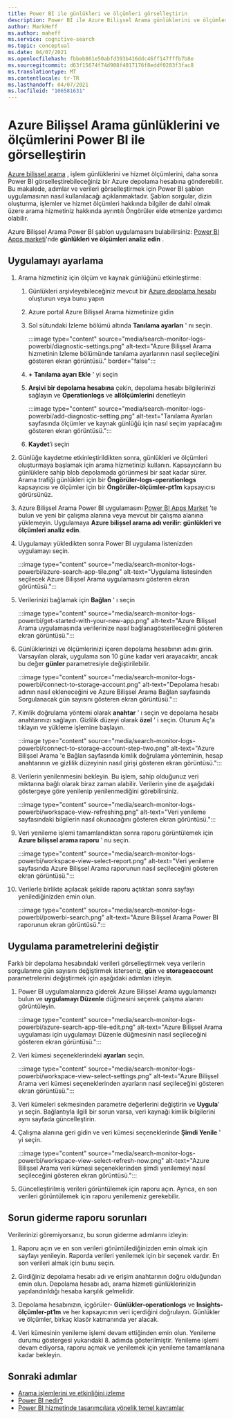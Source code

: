 ```yaml
---
title: Power BI ile günlükleri ve ölçümleri görselleştirin
description: Power BI ile Azure Bilişsel Arama günlüklerini ve ölçümlerini görselleştirin.
author: MarkHeff
ms.author: maheff
ms.service: cognitive-search
ms.topic: conceptual
ms.date: 04/07/2021
ms.openlocfilehash: fbbeb861e50abfd393b416ddc46ff147fffb7b8e
ms.sourcegitcommit: d63f15674f74d908f4017176f8eddf0283f3fac8
ms.translationtype: MT
ms.contentlocale: tr-TR
ms.lasthandoff: 04/07/2021
ms.locfileid: "106581631"
---
```

# <a name="visualize-azure-cognitive-search-logs-and-metrics-with-power-bi"></a>Azure Bilişsel Arama günlüklerini ve ölçümlerini Power BI ile görselleştirin

[Azure bilişsel arama](./search-what-is-azure-search.md) , işlem günlüklerini ve hizmet ölçümlerini, daha sonra Power BI görselleştirebileceğiniz bir Azure depolama hesabına gönderebilir. Bu makalede, adımlar ve verileri görselleştirmek için Power BI şablon uygulamasının nasıl kullanılacağı açıklanmaktadır. Şablon sorgular, dizin oluşturma, işlemler ve hizmet ölçümleri hakkında bilgiler de dahil olmak üzere arama hizmetiniz hakkında ayrıntılı Öngörüler elde etmenize yardımcı olabilir.

Azure Bilişsel Arama Power BI şablon uygulamasını bulabilirsiniz: [Power BI Apps marketi](https://appsource.microsoft.com/marketplace/apps)'nde **günlükleri ve ölçümleri analiz edin** .

## <a name="set-up-the-app"></a>Uygulamayı ayarlama

1. Arama hizmetiniz için ölçüm ve kaynak günlüğünü etkinleştirme:

    1. Günlükleri arşivleyebileceğiniz mevcut bir [Azure depolama hesabı](../storage/common/storage-account-create.md) oluşturun veya bunu yapın
    1. Azure portal Azure Bilişsel Arama hizmetinize gidin
    1. Sol sütundaki Izleme bölümü altında **Tanılama ayarları** ' nı seçin.

        :::image type="content" source="media/search-monitor-logs-powerbi/diagnostic-settings.png" alt-text="Azure Bilişsel Arama hizmetinin Izleme bölümünde tanılama ayarlarının nasıl seçileceğini gösteren ekran görüntüsü." border="false":::

    1. **+ Tanılama ayarı Ekle** ' yi seçin
    1. **Arşivi bir depolama hesabına** çekin, depolama hesabı bilgilerinizi sağlayın ve **Operationlogs** ve **allölçümlerini** denetleyin

        :::image type="content" source="media/search-monitor-logs-powerbi/add-diagnostic-setting.png" alt-text="Tanılama Ayarları sayfasında ölçümler ve kaynak günlüğü için nasıl seçim yapılacağını gösteren ekran görüntüsü.":::
    1. **Kaydet**’i seçin

1. Günlüğe kaydetme etkinleştirildikten sonra, günlükleri ve ölçümleri oluşturmaya başlamak için arama hizmetinizi kullanın. Kapsayıcıların bu günlüklere sahip blob depolamada görünmesi bir saat kadar sürer. Arama trafiği günlükleri için bir **Öngörüler-logs-operationlogs** kapsayıcısı ve ölçümler için bir **Öngörüler-ölçümler-pt1m** kapsayıcısı görürsünüz.

1. Azure Bilişsel Arama Power BI uygulamasını [Power BI Apps Market](https://appsource.microsoft.com/marketplace/apps) 'te bulun ve yeni bir çalışma alanına veya mevcut bir çalışma alanına yüklemeyin. Uygulamaya **Azure bilişsel arama adı verilir: günlükleri ve ölçümleri analiz edin**.

1. Uygulamayı yükledikten sonra Power BI uygulama listenizden uygulamayı seçin.

    :::image type="content" source="media/search-monitor-logs-powerbi/azure-search-app-tile.png" alt-text="Uygulama listesinden seçilecek Azure Bilişsel Arama uygulamasını gösteren ekran görüntüsü.":::

1. Verilerinizi bağlamak için **Bağlan** ' ı seçin

    :::image type="content" source="media/search-monitor-logs-powerbi/get-started-with-your-new-app.png" alt-text="Azure Bilişsel Arama uygulamasında verilerinize nasıl bağlanagösterileceğini gösteren ekran görüntüsü.":::

1. Günlüklerinizi ve ölçümlerinizi içeren depolama hesabının adını girin. Varsayılan olarak, uygulama son 10 güne kadar veri arayacaktır, ancak bu değer **günler** parametresiyle değiştirilebilir.

    :::image type="content" source="media/search-monitor-logs-powerbi/connect-to-storage-account.png" alt-text="Depolama hesabı adının nasıl ekleneceğini ve Azure Bilişsel Arama Bağlan sayfasında Sorgulanacak gün sayısını gösteren ekran görüntüsü.":::

1. Kimlik doğrulama yöntemi olarak **anahtar** ' ı seçin ve depolama hesabı anahtarınızı sağlayın. Gizlilik düzeyi olarak **özel** ' i seçin. Oturum Aç'a tıklayın ve yükleme işlemine başlayın.

    :::image type="content" source="media/search-monitor-logs-powerbi/connect-to-storage-account-step-two.png" alt-text="Azure Bilişsel Arama 'e Bağlan sayfasında kimlik doğrulama yönteminin, hesap anahtarının ve gizlilik düzeyinin nasıl girişi gösteren ekran görüntüsü.":::

1. Verilerin yenilenmesini bekleyin. Bu işlem, sahip olduğunuz veri miktarına bağlı olarak biraz zaman alabilir. Verilerin yine de aşağıdaki göstergeye göre yenilenip yenilenmediğini görebilirsiniz.

    :::image type="content" source="media/search-monitor-logs-powerbi/workspace-view-refreshing.png" alt-text="Veri yenileme sayfasındaki bilgilerin nasıl okunacağını gösteren ekran görüntüsü.":::

1. Veri yenileme işlemi tamamlandıktan sonra raporu görüntülemek için **Azure bilişsel arama raporu** ' nu seçin.

    :::image type="content" source="media/search-monitor-logs-powerbi/workspace-view-select-report.png" alt-text="Veri yenileme sayfasında Azure Bilişsel Arama raporunun nasıl seçileceğini gösteren ekran görüntüsü.":::

1. Verilerle birlikte açılacak şekilde raporu açtıktan sonra sayfayı yenilediğinizden emin olun.

    :::image type="content" source="media/search-monitor-logs-powerbi/powerbi-search.png" alt-text="Azure Bilişsel Arama Power BI raporunun ekran görüntüsü.":::

## <a name="modify-app-parameters"></a>Uygulama parametrelerini değiştir

Farklı bir depolama hesabındaki verileri görselleştirmek veya verilerin sorgulanme gün sayısını değiştirmek isterseniz, **gün** ve **storageaccount** parametrelerini değiştirmek için aşağıdaki adımları izleyin.

1. Power BI uygulamalarınıza giderek Azure Bilişsel Arama uygulamanızı bulun ve **uygulamayı Düzenle** düğmesini seçerek çalışma alanını görüntüleyin.

    :::image type="content" source="media/search-monitor-logs-powerbi/azure-search-app-tile-edit.png" alt-text="Azure Bilişsel Arama uygulaması için uygulamayı Düzenle düğmesinin nasıl seçileceğini gösteren ekran görüntüsü.":::

1. Veri kümesi seçeneklerindeki **ayarları** seçin.

    :::image type="content" source="media/search-monitor-logs-powerbi/workspace-view-select-settings.png" alt-text="Azure Bilişsel Arama veri kümesi seçeneklerinden ayarların nasıl seçileceğini gösteren ekran görüntüsü.":::

1. Veri kümeleri sekmesinden parametre değerlerini değiştirin ve **Uygula**' yı seçin. Bağlantıyla ilgili bir sorun varsa, veri kaynağı kimlik bilgilerini aynı sayfada güncelleştirin.

1. Çalışma alanına geri gidin ve veri kümesi seçeneklerinde **Şimdi Yenile** ' yi seçin.

    :::image type="content" source="media/search-monitor-logs-powerbi/workspace-view-select-refresh-now.png" alt-text="Azure Bilişsel Arama veri kümesi seçeneklerinden şimdi yenilemeyi nasıl seçileceğini gösteren ekran görüntüsü.":::

1. Güncelleştirilmiş verileri görüntülemek için raporu açın. Ayrıca, en son verileri görüntülemek için raporu yenilemeniz gerekebilir.

## <a name="troubleshooting-report-issues"></a>Sorun giderme raporu sorunları

Verilerinizi göremiyorsanız, bu sorun giderme adımlarını izleyin:

1. Raporu açın ve en son verileri görüntülediğinizden emin olmak için sayfayı yenileyin. Raporda verileri yenilemek için bir seçenek vardır. En son verileri almak için bunu seçin.

1. Girdiğiniz depolama hesabı adı ve erişim anahtarının doğru olduğundan emin olun. Depolama hesabı adı, arama hizmeti günlüklerinizin yapılandırıldığı hesaba karşılık gelmelidir.

1. Depolama hesabınızın, içgörüler- **Günlükler-operationlogs** ve **Insights-ölçümler-pt1m** ve her kapsayıcının veri içerdiğini doğrulayın. Günlükler ve ölçümler, birkaç klasör katmanında yer alacak.

1. Veri kümesinin yenileme işlemi devam ettiğinden emin olun. Yenileme durumu göstergesi yukarıdaki 8. adımda gösterilmiştir. Yenileme işlemi devam ediyorsa, raporu açmak ve yenilemek için yenileme tamamlanana kadar bekleyin.

## <a name="next-steps"></a>Sonraki adımlar

+ [Arama işlemlerini ve etkinliğini izleme](search-monitor-usage.md)
+ [Power BI nedir?](/power-bi/fundamentals/power-bi-overview)
+ [Power BI hizmetinde tasarımcılara yönelik temel kavramlar](/power-bi/service-basic-concepts)